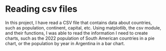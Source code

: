 # Reading csv files
In this project, I have read a CSV file that contains data about countries, such as population, continent, capital, etc. Using matplotlib, the csv module, and their functions, I was able to read the information I need to create charts, such as the 2022 population of South American countries in a pie chart, or the population by year in Argentina in a bar chart.
